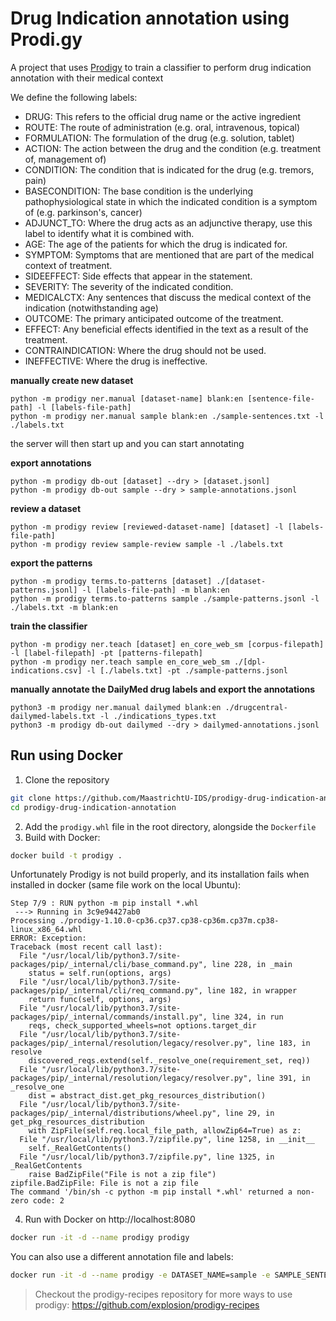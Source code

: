 # Drug Indication annotation using Prodi.gy

A project that uses [Prodigy](http://prodi.gy) to train a classifier to perform drug indication annotation with their medical context

We define the following labels:

* DRUG: This refers to the official drug name or the active ingredient
* ROUTE: The route of administration (e.g. oral, intravenous, topical)
* FORMULATION: The formulation of the drug (e.g. solution, tablet)
* ACTION: The action between the drug and the condition (e.g. treatment of, management of)
* CONDITION: The condition that is indicated for the drug (e.g. tremors, pain)
* BASECONDITION: The base condition is the underlying pathophysiological state in which the indicated condition is a symptom of (e.g. parkinson's, cancer)
* ADJUNCT_TO: Where the drug acts as an adjunctive therapy, use this label to identify what it is combined with.
* AGE: The age of the patients for which the drug is indicated for.
* SYMPTOM: Symptoms that are mentioned that are part of the medical context of treatment.
* SIDEEFFECT: Side effects that appear in the statement.
* SEVERITY: The severity of the indicated condition.
* MEDICALCTX: Any sentences that discuss the medical context of the indication (notwithstanding age)
* OUTCOME: The primary anticipated outcome of the treatment.
* EFFECT: Any beneficial effects identified in the text as a result of the treatment.
* CONTRAINDICATION: Where the drug should not be used.
* INEFFECTIVE: Where the drug is ineffective.

**manually create new dataset**

```
python -m prodigy ner.manual [dataset-name] blank:en [sentence-file-path] -l [labels-file-path]
python -m prodigy ner.manual sample blank:en ./sample-sentences.txt -l ./labels.txt
```
the server will then start up and you can start annotating


**export annotations**
```
python -m prodigy db-out [dataset] --dry > [dataset.jsonl]
python -m prodigy db-out sample --dry > sample-annotations.jsonl
```

**review a dataset**
```
python -m prodigy review [reviewed-dataset-name] [dataset] -l [labels-file-path]
python -m prodigy review sample-review sample -l ./labels.txt
```

**export the patterns**
```
python -m prodigy terms.to-patterns [dataset] ./[dataset-patterns.jsonl] -l [labels-file-path] -m blank:en
python -m prodigy terms.to-patterns sample ./sample-patterns.jsonl -l ./labels.txt -m blank:en
```

**train the classifier**
```
python -m prodigy ner.teach [dataset] en_core_web_sm [corpus-filepath] -l [label-filepath] -pt [patterns-filepath]
python -m prodigy ner.teach sample en_core_web_sm ./[dpl-indications.csv] -l [./labels.txt] -pt ./sample-patterns.jsonl
```

**manually annotate the DailyMed drug labels and export the annotations**
```
python3 -m prodigy ner.manual dailymed blank:en ./drugcentral-dailymed-labels.txt -l ./indications_types.txt
python3 -m prodigy db-out dailymed --dry > dailymed-annotations.jsonl
```

## Run using Docker

1. Clone the repository

```bash
git clone https://github.com/MaastrichtU-IDS/prodigy-drug-indication-annotation
cd prodigy-drug-indication-annotation
```

2. Add the `prodigy.whl` file in the root directory, alongside the `Dockerfile`
3. Build with Docker:

```bash
docker build -t prodigy .
```

Unfortunately Prodigy is not build properly, and its installation fails when installed in docker (same file work on the local Ubuntu):

```Step 7/9 : RUN python -m pip install *.whl
Step 7/9 : RUN python -m pip install *.whl 
 ---> Running in 3c9e94427ab0
Processing ./prodigy-1.10.0-cp36.cp37.cp38-cp36m.cp37m.cp38-linux_x86_64.whl
ERROR: Exception:
Traceback (most recent call last):
  File "/usr/local/lib/python3.7/site-packages/pip/_internal/cli/base_command.py", line 228, in _main
    status = self.run(options, args)
  File "/usr/local/lib/python3.7/site-packages/pip/_internal/cli/req_command.py", line 182, in wrapper
    return func(self, options, args)
  File "/usr/local/lib/python3.7/site-packages/pip/_internal/commands/install.py", line 324, in run
    reqs, check_supported_wheels=not options.target_dir
  File "/usr/local/lib/python3.7/site-packages/pip/_internal/resolution/legacy/resolver.py", line 183, in resolve
    discovered_reqs.extend(self._resolve_one(requirement_set, req))
  File "/usr/local/lib/python3.7/site-packages/pip/_internal/resolution/legacy/resolver.py", line 391, in _resolve_one
    dist = abstract_dist.get_pkg_resources_distribution()
  File "/usr/local/lib/python3.7/site-packages/pip/_internal/distributions/wheel.py", line 29, in get_pkg_resources_distribution
    with ZipFile(self.req.local_file_path, allowZip64=True) as z:
  File "/usr/local/lib/python3.7/zipfile.py", line 1258, in __init__
    self._RealGetContents()
  File "/usr/local/lib/python3.7/zipfile.py", line 1325, in _RealGetContents
    raise BadZipFile("File is not a zip file")
zipfile.BadZipFile: File is not a zip file
The command '/bin/sh -c python -m pip install *.whl' returned a non-zero code: 2
```

4. Run with Docker on http://localhost:8080

```bash
docker run -it -d --name prodigy prodigy
```

You can also use a different annotation file and labels:

```bash
docker run -it -d --name prodigy -e DATASET_NAME=sample -e SAMPLE_SENTENCES_FILE=sample-sentences.txt -e LABELS_FILE=labels.txt prodigy
```

> Checkout the prodigy-recipes repository for more ways to use prodigy: https://github.com/explosion/prodigy-recipes

